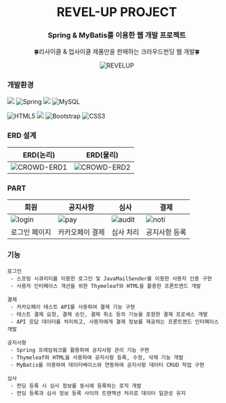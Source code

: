 <div align="center">
  
# REVEL-UP PROJECT

### Spring & MyBatis를 이용한 웹 개발 프로젝트
🍀리사이클 & 업사이클 제품만을 판매하는 크라우드펀딩 웹 개발🍀

![REVELUP](https://github.com/her9797/REVEL-UP/assets/153487372/ad048d61-e7e9-45a0-a0ae-7cb1e8dac968)


</div>

### 개발환경

<img src="https://img.shields.io/badge/java-007396?style=for-the-badge&logo=OpenJDK&logoColor=white"> ![Spring](https://img.shields.io/badge/spring-%236DB33F.svg?style=for-the-badge&logo=spring&logoColor=white) <img src="https://img.shields.io/badge/Thymeleaf-005F0F?style=for-the-badge&logo=Thymeleaf&logoColor=white"> ![MySQL](https://img.shields.io/badge/mysql-4479A1.svg?style=for-the-badge&logo=mysql&logoColor=white)

![HTML5](https://img.shields.io/badge/html5-%23E34F26.svg?style=for-the-badge&logo=html5&logoColor=white) <img src="https://img.shields.io/badge/JavaScript-F7DF1E?style=for-the-badge&logo=JavaScript&logoColor=white"> ![Bootstrap](https://img.shields.io/badge/bootstrap-%238511FA.svg?style=for-the-badge&logo=bootstrap&logoColor=white) ![CSS3](https://img.shields.io/badge/css3-%231572B6.svg?style=for-the-badge&logo=css3&logoColor=white)

### ERD 설계
|ERD(논리)|ERD(물리)|
|---|---|
|![CROWD-ERD1](https://github.com/her9797/REVEL-UP/assets/153487372/08ae7af0-8848-4179-86a5-20301a998dd0)|![CROWD-ERD2](https://github.com/her9797/REVEL-UP/assets/153487372/658c8281-2c57-4c72-96b6-61aa6fc8edee)|




### PART

|회원|공지사항|심사|결제|
|---|---|---|---|
|![login](https://github.com/her9797/REVEL-UP/assets/153487372/46a93d23-1a01-4b73-b2ec-31d54bc94eb9)|![pay](https://github.com/her9797/REVEL-UP/assets/153487372/ec3226b3-1888-48a6-97d0-48f111ba061f)|![audit](https://github.com/her9797/REVEL-UP/assets/153487372/52bd18ac-37dd-411e-8731-89468ab6e91c)|![noti](https://github.com/her9797/REVEL-UP/assets/153487372/299f2873-23b1-467e-a656-4088fa0bbf99)|
|로그인 페이지|카카오페이 결제|심사 처리|공지사항 등록|


### 기능
```
로그인
 - 스프링 시큐리티를 이용한 로그인 및 JavaMailSender를 이용한 사용자 인증 구현
 - 사용자 인터페이스 개선을 위한 Thymeleaf와 HTML을 활용한 프론트엔드 개발

결제
 - 카카오페이 테스트 API를 사용하여 결제 기능 구현
 - 테스트 결제 요청, 결제 승인, 결제 취소 등의 기능을 포함한 결제 프로세스 개발
 - API 응답 데이터를 처리하고, 사용자에게 결제 정보를 제공하는 프론트엔드 인터페이스 개발

공지사항
 - Spring 프레임워크를 활용하여 공지사항 관리 기능 구현
 - Thymeleaf와 HTML을 사용하여 공지사항 등록, 수정, 삭제 기능 개발
 - MyBatis를 이용하여 데이터베이스와 연동하여 공지사항 데이터 CRUD 작업 구현

심사
 - 펀딩 등록 시 심사 정보를 동시에 등록하는 로직 개발
 - 펀딩 등록과 심사 정보 등록 사이의 트랜잭션 처리로 데이터 일관성 유지

```
